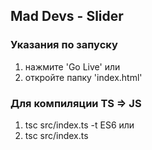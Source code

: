 ## Mad Devs - Slider

### Указания по запуску

1. нажмите 'Go Live'
   или
2. откройте папку 'index.html'

### Для компиляции TS => JS

1. tsc src/index.ts -t ES6
   или
2. tsc src/index.ts
